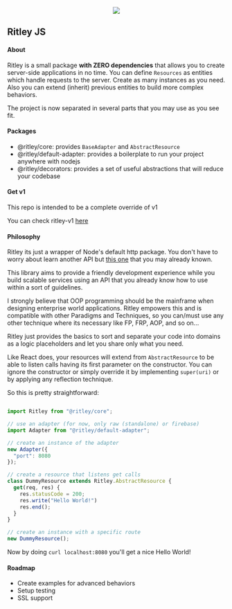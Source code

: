 <p align="center">
  <a><img src="https://i.imgur.com/6BKD8jW.png"></a>
  <h2>Ritley JS</h2>
</p>

#### About
Ritley is a small package __with ZERO dependencies__ that allows you to create server-side applications in no time. You can define `Resources` as entities which handle requests to the server. Create as many instances as you need. Also you can extend (inherit) previous entities to build more complex behaviors.

The project is now separated in several parts that you may use as you see fit.

#### Packages

- @ritley/core: provides `BaseAdapter` and `AbstractResource`
- @ritley/default-adapter: provides a boilerplate to run your project anywhere with nodejs
- @ritley/decorators: provides a set of useful abstractions that will reduce your codebase

#### Get v1

This repo is intended to be a complete override of v1

You can check ritley-v1 [here](https://github.com/k1r0s/ritley-v1)

#### Philosophy

Ritley its just a wrapper of Node's default http package. You don't have to worry about learn another API but [this one](https://nodejs.org/api/http.html) that you may already known.

This library aims to provide a friendly development experience while you build scalable services using an API that you already know how to use within a sort of guidelines.

I strongly believe that OOP programming should be the mainframe when designing enterprise world applications. Ritley empowers this and is compatible with other Paradigms and Techniques, so you can/must use any other technique where its necessary like FP, FRP, AOP, and so on...

Ritley just provides the basics to sort and separate your code into domains as a logic placeholders and let you share only what you need.

Like React does, your resources will extend from `AbstractResource` to be able to listen calls having its first parameter on the constructor. You can ignore the constructor or simply override it by implementing `super(uri)` or by applying any reflection technique.

So this is pretty straightforward:

```javascript

import Ritley from "@ritley/core";

// use an adapter (for now, only raw (standalone) or firebase)
import Adapter from "@ritley/default-adapter";

// create an instance of the adapter
new Adapter({
  "port": 8080
});

// create a resource that listens get calls
class DummyResource extends Ritley.AbstractResource {
  get(req, res) {
    res.statusCode = 200;
    res.write("Hello World!")
    res.end();
  }
}

// create an instance with a specific route
new DummyResource();
```

Now by doing `curl localhost:8080` you'll get a nice Hello World!

#### Roadmap
- Create examples for advanced behaviors
- Setup testing
- SSL support
